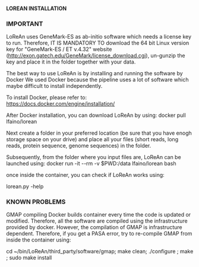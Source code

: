 #### LOREAN INSTALLATION

### IMPORTANT
LoReAn uses GeneMark-ES as ab-initio software which needs a license key to run. Therefore, IT IS MANDATORY TO download the 64 bit Linux version key for "GeneMark-ES / ET v.4.32" website (http://exon.gatech.edu/GeneMark/license_download.cgi), un-gunzip the key and place it in the folder together with your data.

The best way to use LoReAn is by installing and running the software by Docker
We used Docker because the pipeline uses a lot of software which maybe difficult to install independently.

To install Docker, please refer to:
https://docs.docker.com/engine/installation/

After Docker installation, you can download LoReAn by using:
docker pull lfaino/lorean

Next create a folder in your preferred location (be sure that you have enogh storage space on your drive) and place all your files (short reads, long reads, protein sequence, genome sequences) in the folder. 


Subsequently, from the folder where you input files are, LoReAn can be launched using:
docker run -it --rm -v $PWD:/data lfaino/lorean bash

once inside the container, you can check if LoReAn works using:

lorean.py -help


### KNOWN PROBLEMS 

GMAP compiling
Docker builds container every time the code is updated or modified. Therefore, all the software are compiled using the infrastructure provided by docker. However, the compilation of GMAP is infrastructure dependent. Therefore, if you get a PASA error, try to re-compile GMAP from inside the container using:

cd ~/bin/LoReAn/third_party/software/gmap; make clean; ./configure ; make ; sudo make install


